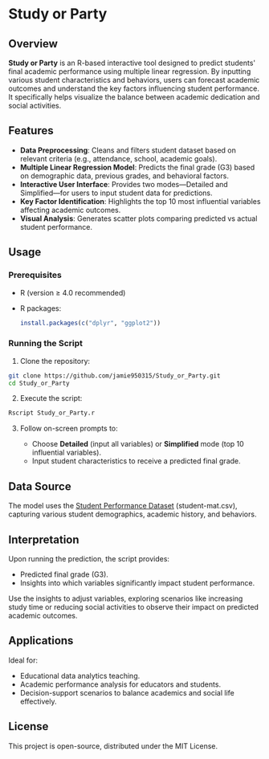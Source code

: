 # Study or Party

## Overview

**Study or Party** is an R-based interactive tool designed to predict students' final academic performance using multiple linear regression. By inputting various student characteristics and behaviors, users can forecast academic outcomes and understand the key factors influencing student performance. It specifically helps visualize the balance between academic dedication and social activities.

## Features

* **Data Preprocessing**: Cleans and filters student dataset based on relevant criteria (e.g., attendance, school, academic goals).
* **Multiple Linear Regression Model**: Predicts the final grade (G3) based on demographic data, previous grades, and behavioral factors.
* **Interactive User Interface**: Provides two modes—Detailed and Simplified—for users to input student data for predictions.
* **Key Factor Identification**: Highlights the top 10 most influential variables affecting academic outcomes.
* **Visual Analysis**: Generates scatter plots comparing predicted vs actual student performance.

## Usage

### Prerequisites

* R (version ≥ 4.0 recommended)
* R packages:

  ```R
  install.packages(c("dplyr", "ggplot2"))
  ```

### Running the Script

1. Clone the repository:

```bash
git clone https://github.com/jamie950315/Study_or_Party.git
cd Study_or_Party
```

2. Execute the script:

```bash
Rscript Study_or_Party.r
```

3. Follow on-screen prompts to:

   * Choose **Detailed** (input all variables) or **Simplified** mode (top 10 influential variables).
   * Input student characteristics to receive a predicted final grade.

## Data Source

The model uses the [Student Performance Dataset](https://archive.ics.uci.edu/dataset/320/student+performance) (student-mat.csv), capturing various student demographics, academic history, and behaviors.

## Interpretation

Upon running the prediction, the script provides:

* Predicted final grade (G3).
* Insights into which variables significantly impact student performance.

Use the insights to adjust variables, exploring scenarios like increasing study time or reducing social activities to observe their impact on predicted academic outcomes.

## Applications

Ideal for:

* Educational data analytics teaching.
* Academic performance analysis for educators and students.
* Decision-support scenarios to balance academics and social life effectively.

## License

This project is open-source, distributed under the MIT License.

